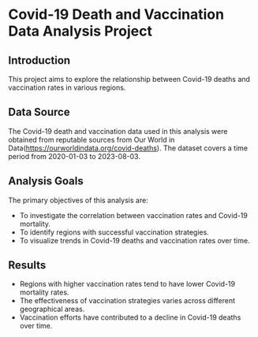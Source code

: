 # Covid-19 Death and Vaccination Data Analysis Project

## Introduction
This project aims to explore the relationship between Covid-19 deaths and vaccination rates in various regions.

## Data Source
The Covid-19 death and vaccination data used in this analysis were obtained from reputable sources from Our World in Data(https://ourworldindata.org/covid-deaths). The dataset covers a time period from 2020-01-03 to 2023-08-03.

## Analysis Goals
The primary objectives of this analysis are:
- To investigate the correlation between vaccination rates and Covid-19 mortality.
- To identify regions with successful vaccination strategies.
- To visualize trends in Covid-19 deaths and vaccination rates over time.

## Results
- Regions with higher vaccination rates tend to have lower Covid-19 mortality rates.
- The effectiveness of vaccination strategies varies across different geographical areas.
- Vaccination efforts have contributed to a decline in Covid-19 deaths over time.
